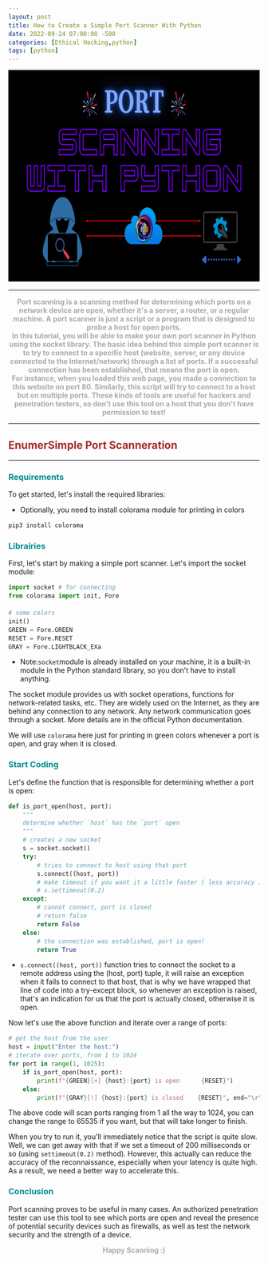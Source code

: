 ```yaml
---
layout: post
title: How to Create a Simple Port Scanner With Python
date: 2022-09-24 07:00:00 -500
categories: [Ethical Hacking,python]
tags: [python]
---
```


<img src="https://raw.githubusercontent.com/Mostafatoumi/mostafatoumi.github.io/main/assets/img/favicons/HackTheBox/Port%20scanner.png" width="738" height="423">

***
<center><strong><font color="DarkGray">Port scanning is a scanning method for determining which ports on a network device are open, whether it's a server, a router, or a regular machine. A port scanner is just a script or a program that is designed to probe a host for open ports.</font></strong></center>

<center><strong><font color="DarkGray">In this tutorial, you will be able to make your own port scanner in Python using the socket library. The basic idea behind this simple port scanner is to try to connect to a specific host (website, server, or any device connected to the Internet/network) through a list of ports. If a successful connection has been established, that means the port is open.</font></strong></center>

<center><strong><font color="DarkGray">For instance, when you loaded this web page, you made a connection to this website on port 80. Similarly, this script will try to connect to a host but on multiple ports. These kinds of tools are useful for hackers and penetration testers, so don't use this tool on a host that you don't have permission to test!</font></strong></center>


***
## **<strong><font color="Brown">EnumerSimple Port Scanneration</font></strong>**
***

### **<strong><font color="DarkCyan">Requirements</font></strong>**
To get started, let's install the required libraries:
* Optionally, you need to install colorama module for printing in colors

```bash
pip3 install colorama
```

### **<strong><font color="DarkCyan">Librairies</font></strong>**
First, let's start by making a simple port scanner. Let's import the socket module:

```python
import socket # for connecting
from colorama import init, Fore

# some colors
init()
GREEN = Fore.GREEN
RESET = Fore.RESET
GRAY = Fore.LIGHTBLACK_EXa
```
* Note:```socket```module is already installed on your machine, it is a built-in module in the Python standard library, so you don't have to install anything.


The socket module provides us with socket operations, functions for network-related tasks, etc. They are widely used on the Internet, as they are behind any connection to any network. Any network communication goes through a socket. More details are in the official Python documentation.


We will use ```colorama``` here just for printing in green colors whenever a port is open, and gray when it is closed.



### **<strong><font color="DarkCyan">Start Coding</font></strong>**
Let's define the function that is responsible for determining whether a port is open:


```python
def is_port_open(host, port):
    """
    determine whether `host` has the `port` open
    """
    # creates a new socket
    s = socket.socket()
    try:
        # tries to connect to host using that port
        s.connect((host, port))
        # make timeout if you want it a little faster ( less accuracy )
        # s.settimeout(0.2)
    except:
        # cannot connect, port is closed
        # return false
        return False
    else:
        # the connection was established, port is open!
        return True
```

* ```s.connect((host, port))``` function tries to connect the socket to a remote address using the (host, port) tuple, it will raise an exception when it fails to connect to that host, that is why we have wrapped that line of code into a try-except block, so whenever an exception is raised, that's an indication for us that the port is actually closed, otherwise it is open.

Now let's use the above function and iterate over a range of ports:


```python
# get the host from the user
host = input("Enter the host:")
# iterate over ports, from 1 to 1024
for port in range(1, 1025):
    if is_port_open(host, port):
        print(f"{GREEN}[+] {host}:{port} is open      {RESET}")
    else:
        print(f"{GRAY}[!] {host}:{port} is closed    {RESET}", end="\r")
```

The above code will scan ports ranging from 1 all the way to 1024, you can change the range to 65535 if you want, but that will take longer to finish.

When you try to run it, you'll immediately notice that the script is quite slow. Well, we can get away with that if we set a timeout of 200 milliseconds or so (using ```settimeout(0.2)``` method). However, this actually can reduce the accuracy of the reconnaissance, especially when your latency is quite high. As a result, we need a better way to accelerate this.

### **<strong><font color="DarkCyan">Conclusion</font></strong>**

Port scanning proves to be useful in many cases. An authorized penetration tester can use this tool to see which ports are open and reveal the presence of potential security devices such as firewalls, as well as test the network security and the strength of a device.

<center><strong><font color="DarkGray">Happy Scanning :) </font></strong></center>

